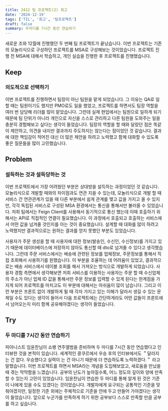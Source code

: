 ```yaml
---
title: 2412 팀 프로젝트(2) 회고
date: '2024-12-19'
tags: ['TIL', '회고', '팀프로젝트']
draft: false
summary: 두마디를 7시간 동안 연습하기
---
```


새로운 조와 12월에 진행했던 두 번째 팀 프로젝트가 끝났습니다. 이번 프로젝트는 기존의 모놀리식으로 구성하던 프로젝트를 MSA로 구성해보는 것이었습니다. 프로젝트 진행 전 MSA에 대해서 학습하고, 개인 실습을 진행한 후 프로젝트를 진행했습니다.

## Keep

### 의도적으로 선택하기

이번 프로젝트를 진행하면서 팀장이 아닌 팀원을 맡게 되었습니다. 그 이유는 QA로 일할 때는 팀원이기도 했지만 PMO로도 일을 했었고, 프로젝트를 하면서도 팀장 역할을 여러 번 담당해 리더를 많이 맡았습니다. 그런데 실제 현업에서는 팀원으로 일하게 되기 때문에 팀 단위가 아니라 개인으로 자신을 스스로 관리하고 다른 팀원을 도와주는 일을 충분히 경험해보고 싶다는 생각이 들었습니다. 팀장의 역할을 할 때와 달랐던 점은 똑같이 제안하고, 의견을 내지만 결과까지 주도하지는 않는다는 점이었던 것 같습니다. 결과에 대한 책임감이 적어진 대신 더 많은 제안을 하려고 노력했고 함께 대화할 수 있도록 좋은 질문들을 많이 고민했습니다.

## Problem

### 설득하는 것과 설득당하는 것

이번 프로젝트에서 가장 어려웠던 부분은 상대방을 설득하는 과정이었던 것 같습니다. 모놀리식으로 개발할 때와의 차이점과도 연관 지을 수 있는데, 모놀리식으로 개발 할 때 서비스 간 연관관계가 있을 때 다른 부분에서 쉽게 관계를 맺고 값을 가지고 올 수 있지만, 각각 독립된 서비스로 구성된 MSA 환경에서는 통신을 통해서만 불러올 수 있었습니다. 저희 팀에서는 Feign Client를 사용해서 동기적으로 통신 했는데 이때 호출하기 위해서는 API로 직접적인 연결이 필요했습니다. 이 과정에서 호출되고 호출하는 서비스에서 어떤 값을 넘겨줄 것인지를 아는 것이 중요했습니다. 설계할 때 대화를 많이 하려고 노력했지만 결과적으로는 원하는 결과를 얻지 못했던 부분도 있었습니다.

사용자가 주문 생성을 할 때 사용자에 대한 정보(발송인, 수신인, 수신정보)를 가지고 있기 때문에 데이터베이스에 저장하지 않아도 통신할 때 dto로 넘겨줄 수 있다고 생각했습니다. 그런데 주문 서비스에서는 배송에 관련된 정보를 업체정보, 주문정보를 통해서 직접 조회해서 사용하기를 원했습니다. 이 부분을 조율하는 데 어려움이 있었고, 결과적으로는 배송 서비스에서 테이블 조회를 해서 가져오는 방식으로 개발하게 되었습니다. 사용자 경험 측면에서 생각해보면 저희 서비스를 이용하는 사용자는 주문 할 때 수신업체의 주소가 아닌 업체 ID 값을 통해서만 주문 정보를 입력할 수 있게 된다는 한계점을 가지게 되어 프로젝트를 마치고도 이 부분에 대해서는 아쉬움이 많이 남습니다. 그리고 이런 부분은 프론트 없이 개발하게 될 때 각자 가지고 있는 이해가 달라서 생길 수 있는 문제일 수도 있다는 생각이 들어서 다음 프로젝트에는 간단하게라도 어떤 값들이 프론트에서 넘어오는지 미리 함께 공유해야겠다는 생각이 들었습니다.

## Try

### 두 마디를 7시간 동안 연습하기

피아니스트 임윤찬님이 쇼팽 연주앨범을 준비하며 두 마디를 7시간 동안 연습했다고 인터뷰한 것을 본적이 있습니다. 세계적인 콩쿠르에서 우승 후의 인터뷰에서도 ＂달라지는 건 없다. 우승했다고 실력이 는 건 아니기 때문에 더 연습하도록 노력하겠다.＂ 라고 말했습니다. 이번 프로젝트를 하면서 MSA라는 개념을 도입해보았고, 새로움을 만났을 때 겪는 막막함을 느꼈습니다. 공부의 난도가 높아질수록, 어느 정도의 깊이와 양에 만족할 수 있는지 고민이 있었습니다. 임윤찬님이 연습한 두 마디를 통해 알게 된 것은 기준이 나에게 있을 수도 있겠다는 것이었습니다. 개발자에게 요구되는 공통적인 기준을 맞춰야겠지만, 일정한 기준 외에는 주체적으로 기준을 안에 두고 만들어 가야겠다는 생각이 들었습니다. 앞으로 누군가를 만족하게 하기 위한 공부보다 스스로 만족할 만큼 공부를 하고 싶습니다.